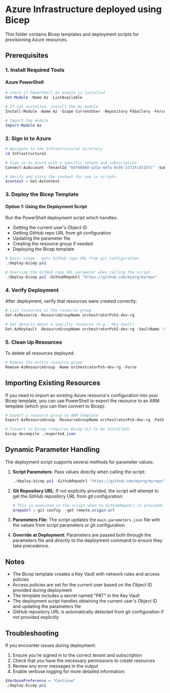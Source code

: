 # Azure Infrastructure deployed using Bicep

This folder contains Bicep templates and deployment scripts for provisioning Azure resources. 

## Prerequisites

### 1. **Install Required Tools**

#### Azure PowerShell
```powershell
# Check if PowerShell Az module is installed
Get-Module -Name Az -ListAvailable

# If not installed, install the Az module
Install-Module -Name Az -Scope CurrentUser -Repository PSGallery -Force

# Import the module
Import-Module Az
```

### 2. **Sign in to Azure**

```powershell
# Navigate to the Infrastructure2 directory
cd Infrastructure2

# Sign in to Azure with a specific tenant and subscription
Connect-AzAccount -TenantId "6df08080-a31a-4efa-8c05-2373fc4515fc" -SubscriptionId "d3e92861-7740-4f9f-8cd2-bdfe8dd4bde3"

# Verify and store the context for use in scripts
$context = Get-AzContext
```

### 3. **Deploy the Bicep Template**

#### Option 1: Using the Deployment Script

Run the PowerShell deployment script which handles:
- Getting the current user's Object ID
- Getting GitHub repo URL from git configuration
- Updating the parameter file
- Creating the resource group if needed
- Deploying the Bicep template

```powershell
# Basic usage - gets GitHub repo URL from git configuration
./deploy-bicep.ps1

# Override the GitHub repo URL parameter when calling the script
./deploy-bicep.ps1 -GithubRepoUrl "https://github.com/myorg/myrepo"
```


### 4. **Verify Deployment**

After deployment, verify that resources were created correctly:

```powershell
# List resources in the resource group
Get-AzResource -ResourceGroupName orchestratorPsh2-dev-rg

# Get details about a specific resource (e.g., Key Vault)
Get-AzKeyVault -ResourceGroupName orchestratorPsh2-dev-rg -VaultName "orchestrator2psh2-kv"
```

### 5. **Clean Up Resources**

To delete all resources deployed:

```powershell
# Remove the entire resource group
Remove-AzResourceGroup -Name orchestratorPsh-dev-rg -Force
```

## Importing Existing Resources

If you need to import an existing Azure resource's configuration into your Bicep template, you can use PowerShell to export the resource to an ARM template (which you can then convert to Bicep):

```powershell
# Export a resource group to ARM template
Export-AzResourceGroup -ResourceGroupName orchestratorPsh-dev-rg -Path ./exported.json -IncludeParameterDefaultValue

# Convert to Bicep (requires Bicep CLI to be installed)
bicep decompile ./exported.json
```

## Dynamic Parameter Handling

The deployment script supports several methods for parameter values:

1. **Script Parameters**: Pass values directly when calling the script:
   ```powershell
   ./deploy-bicep.ps1 -GithubRepoUrl "https://github.com/myorg/myrepo"
   ```

2. **Git Repository URL**: If not explicitly provided, the script will attempt to get the GitHub repository URL from git configuration:
   ```powershell
   # This is executed in the script when no GithubRepoUrl is provided
   $repoUrl = git config --get remote.origin.url
   ```

3. **Parameters File**: The script updates the `main.parameters.json` file with the values from script parameters or git configuration.

4. **Override at Deployment**: Parameters are passed both through the parameters file and directly to the deployment command to ensure they take precedence.

## Notes

- The Bicep template creates a Key Vault with network rules and access policies
- Access policies are set for the current user based on the Object ID provided during deployment
- The template includes a secret named "PAT" in the Key Vault
- The deployment script handles obtaining the current user's Object ID and updating the parameters file
- GitHub repository URL is automatically detected from git configuration if not provided explicitly

## Troubleshooting

If you encounter issues during deployment:

1. Ensure you're signed in to the correct tenant and subscription
2. Check that you have the necessary permissions to create resources
3. Review any error messages in the output
4. Enable verbose logging for more detailed information:

```powershell
$VerbosePreference = "Continue"
./deploy-bicep.ps1
```
